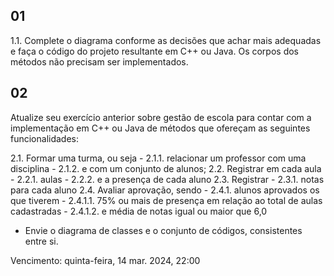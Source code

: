 ## 01

  1.1. Complete o diagrama conforme as decisões que achar mais adequadas e faça o código do projeto resultante em C++ ou Java. Os corpos dos métodos não precisam ser implementados.

## 02

Atualize seu exercício anterior sobre gestão de escola para contar com a implementação em C++ ou Java de métodos que ofereçam as seguintes funcionalidades:

  2.1. Formar uma turma, ou seja
     - 2.1.1. relacionar um professor com uma disciplina 
     - 2.1.2. e com um conjunto de alunos;
  2.2. Registrar em cada aula
     - 2.2.1. aulas 
     - 2.2.2. e a presença de cada aluno 
  2.3. Registrar 
     - 2.3.1. notas para cada aluno
  2.4. Avaliar aprovação, sendo 
     - 2.4.1. alunos aprovados os que tiverem 
       - 2.4.1.1. 75% ou mais de presença em relação ao total de aulas cadastradas 
       - 2.4.1.2. e média de notas igual ou maior que 6,0

- Envie o diagrama de classes e o conjunto de códigos, consistentes entre si.

Vencimento: quinta-feira, 14 mar. 2024, 22:00
